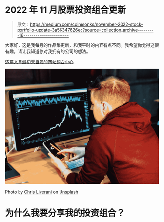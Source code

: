 # 2022 年 11 月股票投资组合更新

> 原文：<https://medium.com/coinmonks/november-2022-stock-portfolio-update-3a56347626ec?source=collection_archive---------16----------------------->

大家好，这是我每月的作品集更新，和我平时的内容有点不同。我希望你觉得这很有趣，请让我知道你对我拥有的公司的想法。

[这篇文章最初来自我的网站组合中心](http://www.portfolio-hub.co.uk/)

![](img/5329dc0291b430a63e05195c6492ba14.png)

Photo by [Chris Liverani](https://unsplash.com/@chrisliverani?utm_source=medium&utm_medium=referral) on [Unsplash](https://unsplash.com?utm_source=medium&utm_medium=referral)

# 为什么我要分享我的投资组合？